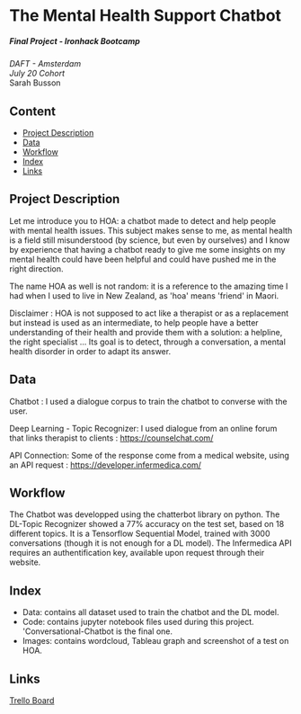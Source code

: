 # The Mental Health Support Chatbot

##### *Final Project - Ironhack Bootcamp*

*DAFT - Amsterdam*  
*July 20 Cohort*  
Sarah Busson  

## Content

- [Project Description](#project-description)
- [Data](#data)
- [Workflow](#workflow)
- [Index](#index)
- [Links](#Links)

## Project Description

Let me introduce you to HOA: a chatbot made to detect and help people with mental health issues.
This subject makes sense to me, as mental health is a field still misunderstood (by science, but even by ourselves) and I know by experience that having a chatbot ready to give me some insights on my mental health could have been helpful and could have pushed me in the right direction.

The name HOA as well is not random: it is a reference to the amazing time I had when I used to live in New Zealand, as 'hoa' means 'friend' in Maori.

Disclaimer : HOA is not supposed to act like a therapist or as a replacement but instead is used as an intermediate, to help people have a better understanding of their health and provide them with a solution: a helpline, the right specialist ...
Its goal is to detect, through a conversation, a mental health disorder in order to adapt its answer.

## Data

Chatbot :
I used a dialogue corpus to train the chatbot to converse with the user.

Deep Learning - Topic Recognizer:
I used dialogue from an online forum that links therapist to clients : https://counselchat.com/

API Connection:
Some of the response come from a medical website, using an API request : https://developer.infermedica.com/

## Workflow

The Chatbot was developped using the chatterbot library on python.
The DL-Topic Recognizer showed a 77% accuracy on the test set, based on 18 different topics. It is a Tensorflow Sequential Model, trained with 3000 conversations (though it is not enough for a DL model).
The Infermedica API requires an authentification key, available upon request through their website.

## Index

- Data: contains all dataset used to train the chatbot and the DL model.
- Code: contains jupyter notebook files used during this project. 'Conversational-Chatbot is the final one.
- Images: contains wordcloud, Tableau graph and screenshot of a test on HOA.

## Links

[Trello Board](https://trello.com/b/RLEPS6Ge/ironhack-final-project)
